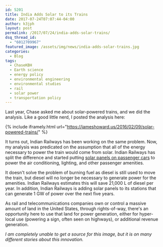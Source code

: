 ```yaml
---
id: 5201
title: India Adds Solar to its Trains
date: 2017-07-24T07:07:44-04:00
author: k3jph
layout: post
permalink: /2017/07/24/india-adds-solar-trains/
dsq_thread_id:
  - "6012709967"
featured_image: /assets/img/news/india-adds-solar-trains.jpg
categories:
  - Blog
tags:
  - ChaseKBH
  - Earth science
  - energy policy
  - environmental engineering
  - environmental studies
  - rail
  - solar power
  - transportation policy
---
```

Last year, Chase asked me about solar-powered trains, and we did
the analysis.  Like a good little nerd, I posted the analysis here:

{% include iframely.html url="https://jameshoward.us/2016/02/09/solar-powered-trains/" %}

It turns out, Indian Railways has been working on the same problem.
Now, my analysis was predicated on the assumption that all of the
energy necessary to power the train would come from solar.  Indian
Railways has split the difference and started putting [solar panels
on passenger
cars](http://sustainabilitynext.in/news/solar-power-systems-on-roofs-of-500-trains)
to power the air conditioning, lighting, and other passenger
amenities.

It doesn't solve the problem of burning fuel as diesel is still
used to move the train, but diesel will no longer be necessary to
generate power for the amenities.  Indian Railways estimates this
will save 21,000 L of diesel per year.  In addition, Indian Railways
is adding solar panels to its stations that can generate 1 GW of
power over the next five years.

As rail and telecommunications companies own or control a massive
amount of land in the United States, through rights-of-way, there's
an opportunity here to use that land for power generation, either
for hyper-local use (powering a sign, often seen on highways), or
additional revenue generation.

_I am completely unable to get a source for this image, but it is
on many different stories about this innovation._
